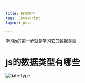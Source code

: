 ```yaml
---

title: 数据类型
tags: JavaScript
layout: post

---
```


学习js的第一步就是学习它的数据类型

# js的数据类型有哪些

![date-type](https://cdn.jsdelivr.net/gh/moxiaodegu/ImageHosting/images_blogs/date-type.jpg)


